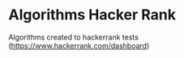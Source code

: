 # Algorithms Hacker Rank
Algorithms created to hackerrank tests (https://www.hackerrank.com/dashboard)
